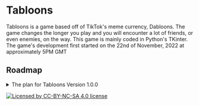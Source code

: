 # Tabloons
Tabloons is a game based off of TikTok's meme currency, Dabloons. The game changes the longer you play and you will encounter a lot of friends, or even enemies, on the way. This game is mainly coded in Python's TKinter.
The game's development first started on the 22nd of November, 2022 at approximately 5PM GMT

## Roadmap
<details><summary>The plan for Tabloons Version 1.0.0</summary>
	<br>
	[ ]: Uncompleted<br>
	[-]: In Progress<br>
	[x]: Completed<br>
	---

	[x] - Basic python topdown Movement system within TKinter 512x512 window
	[x] - 256x256 top left window portion reserved for game testing frame of movement
	[-] - Player sprite image (16x16)
	[ ] - First Region map, 'Bloontown', 2048x2048 image for base map (32 pixels near edge will be forest/map border)
	[ ] - Map chunk split into 8 chunks which load when you walk out of bounds of current chunk (256x256 chunks)
	[ ] - Current chunk loads on top left window portion, replacing testing frame
	[ ] - Ingame menu on top right window portion
	[-] - Inventory visible on bottom half window portion
</details>

[ ![Licensed by CC-BY-NC-SA 4.0 license](https://i.creativecommons.org/l/by-nc-sa/4.0/88x31.png) ](https://creativecommons.org/licenses/by-nc-sa/4.0/)
